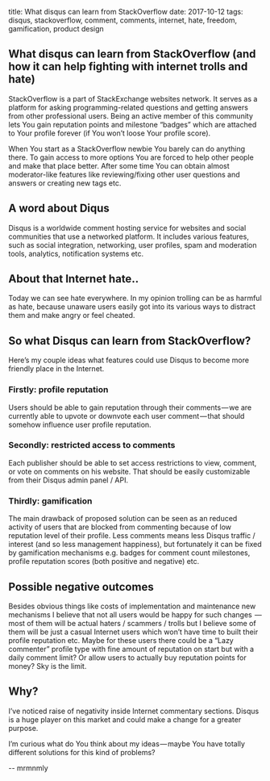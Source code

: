 title: What disqus can learn from StackOverflow
date: 2017-10-12
tags: disqus, stackoverflow, comment, comments, internet, hate, freedom, gamification, product design

## What disqus can learn from StackOverflow (and how it can help fighting with internet trolls and hate)

StackOverflow is a part of StackExchange websites network. It serves as a platform for asking programming-related questions and getting answers from other professional users. Being an active member of this community lets You gain reputation points and milestone “badges” which are attached to Your profile forever (if You won’t loose Your profile score).

When You start as a StackOverflow newbie You barely can do anything there. To gain access to more options You are forced to help other people and make that place better. After some time You can obtain almost moderator-like features like reviewing/fixing other user questions and answers or creating new tags etc.

## A word about Diqus

Disqus is a worldwide comment hosting service for websites and social communities that use a networked platform. It includes various features, such as social integration, networking, user profiles, spam and moderation tools, analytics, notification systems etc.

## About that Internet hate..

Today we can see hate everywhere. In my opinion trolling can be as harmful as hate, because unaware users easily got into its various ways to distract them and make angry or feel cheated.

## So what Disqus can learn from StackOverflow?

Here’s my couple ideas what features could use Disqus to become more friendly place in the Internet.

### Firstly: profile reputation

Users should be able to gain reputation through their comments — we are currently able to upvote or downvote each user comment — that should somehow influence user profile reputation.

### Secondly: restricted access to comments

Each publisher should be able to set access restrictions to view, comment, or vote on comments on his website. That should be easily customizable from their Disqus admin panel / API.

### Thirdly: gamification

The main drawback of proposed solution can be seen as an reduced activity of users that are blocked from commenting because of low reputation level of their profile. Less comments means less Disqus traffic / interest (and so less management happiness), but fortunately it can be fixed by gamification mechanisms e.g. badges for comment count milestones, profile reputation scores (both positive and negative) etc.

## Possible negative outcomes

Besides obvious things like costs of implementation and maintenance new mechanisms I believe that not all users would be happy for such changes  —  most of them will be actual haters / scammers / trolls but I believe some of them will be just a casual Internet users which won’t have time to built their profile reputation etc. Maybe for these users there could be a “Lazy commenter” profile type with fine amount of reputation on start but with a daily comment limit? Or allow users to actually buy reputation points for money? Sky is the limit.

## Why?

I’ve noticed raise of negativity inside Internet commentary sections. Disqus is a huge player on this market and could make a change for a greater purpose.

I’m curious what do You think about my ideas — maybe You have totally different solutions for this kind of problems?

-- mrmnmly







